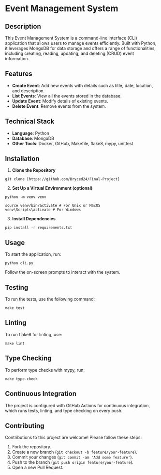 # Event Management System

## Description

This Event Management System is a command-line interface (CLI) application that allows users to manage events efficiently. Built with Python, it leverages MongoDB for data storage and offers a range of functionalities, including creating, reading, updating, and deleting (CRUD) event information.

## Features

- **Create Event**: Add new events with details such as title, date, location, and description.
- **List Events**: View all the events stored in the database.
- **Update Event**: Modify details of existing events.
- **Delete Event**: Remove events from the system.

## Technical Stack

- **Language**: Python
- **Database**: MongoDB
- **Other Tools**: Docker, GitHub, Makefile, flake8, mypy, unittest

## Installation

1. **Clone the Repository** 
~~~
git clone [https://github.com/Bryced24/Final-Project]
~~~
2. **Set Up a Virtual Environment (optional)**
~~~
python -m venv venv
~~~
~~~
source venv/bin/activate # For Unix or MacOS
venv\Scripts\activate # For Windows
~~~
3. **Install Dependencies**
~~~
pip install -r requirements.txt
~~~

## Usage

To start the application, run: 
~~~
python cli.py
~~~

Follow the on-screen prompts to interact with the system.

## Testing

To run the tests, use the following command: 
~~~
make test
~~~

## Linting

To run flake8 for linting, use:
~~~
make lint
~~~

## Type Checking

To perform type checks with mypy, run:
~~~
make type-check
~~~

## Continuous Integration

The project is configured with GitHub Actions for continuous integration, which runs tests, linting, and type checking on every push.

## Contributing

Contributions to this project are welcome! Please follow these steps:

1. Fork the repository.
2. Create a new branch (`git checkout -b feature/your-feature`).
3. Commit your changes (`git commit -am 'Add some feature'`).
4. Push to the branch (`git push origin feature/your-feature`).
5. Open a new Pull Request.










